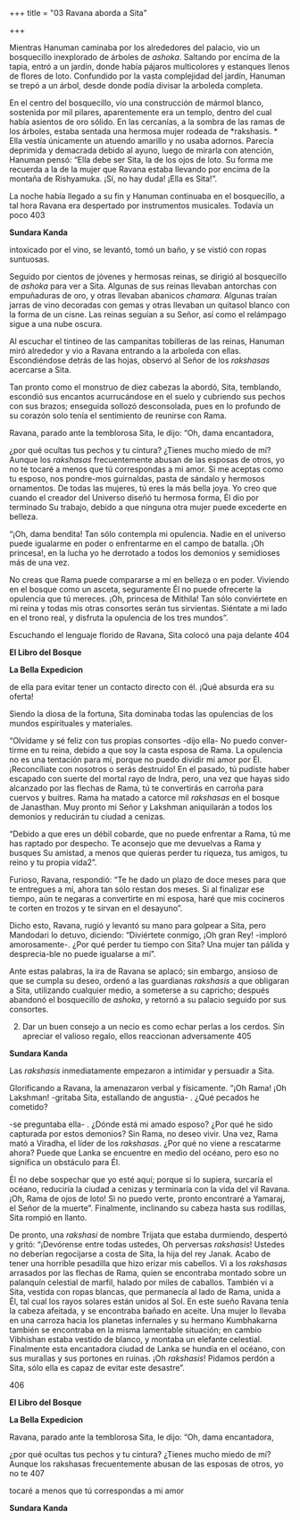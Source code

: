 +++
title = "03 Ravana aborda a Sita"

+++

 Mientras Hanuman caminaba por los alrededores del palacio, vio un bosquecillo inexplorado de árboles de *ashoka*. Saltando por encima de la tapia, entró a un jardín, donde había pájaros multicolores y estanques llenos de flores de loto. Confundido por la vasta complejidad del jardín, Hanuman se trepó a un árbol, desde donde podía divisar la arboleda completa.

En el centro del bosquecillo, vio una construcción de mármol blanco, sostenida por mil pilares, aparentemente era un templo, dentro del cual había asientos de oro sólido. En las cercanías, a la sombra de las ramas de los árboles, estaba sentada una hermosa mujer rodeada de *rakshasis. * Ella vestía únicamente un atuendo amarillo y no usaba adornos. Parecía deprimida y demacrada debido al ayuno, luego de mirarla con atención, Hanuman pensó: “Ella debe ser Sita, la de los ojos de loto. Su forma me recuerda a la de la mujer que Ravana estaba llevando por encima de la montaña de Rishyamuka. ¡Sí, no hay duda\! ¡Ella es Sita\!”.

La noche había llegado a su fin y Hanuman continuaba en el bosquecillo, a tal hora Ravana era despertado por instrumentos musicales. Todavía un poco 403

**Sundara Kanda**

intoxicado por el vino, se levantó, tomó un baño, y se vistió con ropas suntuosas.

Seguido por cientos de jóvenes y hermosas reinas, se dirigió al bosquecillo de *ashoka* para ver a Sita. Algunas de sus reinas llevaban antorchas con empuñaduras de oro, y otras llevaban abanicos *chamara*. Algunas traían jarras de vino decoradas con gemas y otras llevaban un quitasol blanco con la forma de un cisne. Las reinas seguían a su Señor, así como el relámpago sigue a una nube oscura.

Al escuchar el tintineo de las campanitas tobilleras de las reinas, Hanuman miró alrededor y vio a Ravana entrando a la arboleda con ellas. Escondiéndose detrás de las hojas, observó al Señor de los *rakshasas* acercarse a Sita.

Tan pronto como el monstruo de diez cabezas la abordó, Sita, temblando, escondió sus encantos acurrucándose en el suelo y cubriendo sus pechos con sus brazos; enseguida sollozó desconsolada, pues en lo profundo de su corazón solo tenía el sentimiento de reunirse con Rama.

Ravana, parado ante la temblorosa Sita, le dijo: “Oh, dama encantadora,

¿por qué ocultas tus pechos y tu cintura? ¿Tienes mucho miedo de mí? Aunque los *rakshasas* frecuentemente abusan de las esposas de otros, yo no te tocaré a menos que tú correspondas a mi amor. Si me aceptas como tu esposo, nos pondre-mos guirnaldas, pasta de sándalo y hermosos ornamentos. De todas las mujeres, tú eres la más bella joya. Yo creo que cuando el creador del Universo diseñó tu hermosa forma, Él dio por terminado Su trabajo, debido a que ninguna otra mujer puede excederte en belleza.

“¡Oh, dama bendita\! Tan sólo contempla mi opulencia. Nadie en el universo puede igualarme en poder o enfrentarme en el campo de batalla. ¡Oh princesa\!, en la lucha yo he derrotado a todos los demonios y semidioses más de una vez.

No creas que Rama puede compararse a mí en belleza o en poder. Viviendo en el bosque como un asceta, seguramente Él no puede ofrecerte la opulencia que tú mereces. ¡Oh, princesa de Mithila\! Tan sólo conviértete en mi reina y todas mis otras consortes serán tus sirvientas. Siéntate a mi lado en el trono real, y disfruta la opulencia de los tres mundos”.

Escuchando el lenguaje florido de Ravana, Sita colocó una paja delante 404

**El Libro del Bosque**

**La Bella Expedicion**

de ella para evitar tener un contacto directo con él. ¡Qué absurda era su oferta\!

Siendo la diosa de la fortuna, Sita dominaba todas las opulencias de los mundos espirituales y materiales.

“Olvídame y sé feliz con tus propias consortes -dijo ella- No puedo conver-tirme en tu reina, debido a que soy la casta esposa de Rama. La opulencia no es una tentación para mí, porque no puedo dividir mi amor por Él. ¡Reconcíliate con nosotros o serás destruido\! En el pasado, tú pudiste haber escapado con suerte del mortal rayo de Indra, pero, una vez que hayas sido alcanzado por las flechas de Rama, tú te convertirás en carroña para cuervos y buitres. Rama ha matado a catorce mil *rakshasas* en el bosque de Janasthan. Muy pronto mi Señor y Lakshman aniquilarán a todos los demonios y reducirán tu ciudad a cenizas.

“Debido a que eres un débil cobarde, que no puede enfrentar a Rama, tú me has raptado por despecho. Te aconsejo que me devuelvas a Rama y busques Su amistad, a menos que quieras perder tu riqueza, tus amigos, tu reino y tu propia vida2”.

Furioso, Ravana, respondió: “Te he dado un plazo de doce meses para que te entregues a mí, ahora tan sólo restan dos meses. Si al finalizar ese tiempo, aún te negaras a convertirte en mi esposa, haré que mis cocineros te corten en trozos y te sirvan en el desayuno”.

Dicho esto, Ravana, rugió y levantó su mano para golpear a Sita, pero Mandodari lo detuvo, diciendo: “Diviértete conmigo, ¡Oh gran Rey\! -imploró amorosamente-. ¿Por qué perder tu tiempo con Sita? Una mujer tan pálida y desprecia-ble no puede igualarse a mí”.

Ante estas palabras, la ira de Ravana se aplacó; sin embargo, ansioso de que se cumpla su deseo, ordenó a las guardianas *rakshasis* a que obligaran a Sita, utilizando cualquier medio, a someterse a su capricho; después abandonó el bosquecillo de *ashoka*, y retornó a su palacio seguido por sus consortes.

2. Dar un buen consejo a un necio es como echar perlas a los cerdos. Sin apreciar el valioso regalo, ellos reaccionan adversamente 405

**Sundara Kanda**

Las *rakshasis* inmediatamente empezaron a intimidar y persuadir a Sita.

Glorificando a Ravana, la amenazaron verbal y físicamente. “¡Oh Rama\! ¡Oh Lakshman\! -gritaba Sita, estallando de angustia- . ¿Qué pecados he cometido?

-se preguntaba ella- . ¿Dónde está mi amado esposo? ¿Por qué he sido capturada por estos demonios? Sin Rama, no deseo vivir. Una vez, Rama mató a Viradha, el líder de los *rakshasas*. ¿Por qué no viene a rescatarme ahora? Puede que Lanka se encuentre en medio del océano, pero eso no significa un obstáculo para Él.

Él no debe sospechar que yo esté aquí; porque si lo supiera, surcaría el océano, reduciría la ciudad a cenizas y terminaría con la vida del vil Ravana. ¡Oh, Rama de ojos de loto\! Si no puedo verte, pronto encontraré a Yamaraj, el Señor de la muerte”. Finalmente, inclinando su cabeza hasta sus rodillas, Sita rompió en llanto.

De pronto, una *rakshasi* de nombre Trijata que estaba durmiendo, despertó y gritó: “¡Devórense entre todas ustedes, Oh perversas *rakshasis*\! Ustedes no deberían regocijarse a costa de Sita, la hija del rey Janak. Acabo de tener una horrible pesadilla que hizo erizar mis cabellos. Vi a los *rakshasas* arrasados por las flechas de Rama, quien se encontraba montado sobre un palanquín celestial de marfil, halado por miles de caballos. También vi a Sita, vestida con ropas blancas, que permanecía al lado de Rama, unida a Él, tal cual los rayos solares están unidos al Sol. En este sueño Ravana tenía la cabeza afeitada, y se encontraba bañado en aceite. Una mujer lo llevaba en una carroza hacia los planetas infernales y su hermano Kumbhakarna también se encontraba en la misma lamentable situación; en cambio Vibhishan estaba vestido de blanco, y montaba un elefante celestial. Finalmente esta encantadora ciudad de Lanka se hundía en el océano, con sus murallas y sus portones en ruinas. ¡Oh *rakshasis*\! Pidamos perdón a Sita, sólo ella es capaz de evitar este desastre”.

406





**El Libro del Bosque**

**La Bella Expedicion**

Ravana, parado ante la temblorosa Sita, le dijo: “Oh, dama encantadora,

¿por qué ocultas tus pechos y tu cintura? ¿Tienes mucho miedo de mí? Aunque los rakshasas frecuentemente abusan de las esposas de otros, yo no te 407

tocaré a menos que tú correspondas a mi amor

**Sundara Kanda**
